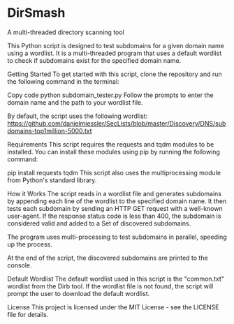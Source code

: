 # DirSmash
A multi-threaded directory scanning tool

This Python script is designed to test subdomains for a given domain name using a wordlist. It is a multi-threaded program that uses a default wordlist to check if subdomains exist for the specified domain name.

Getting Started
To get started with this script, clone the repository and run the following command in the terminal:

Copy code
python subdomain_tester.py
Follow the prompts to enter the domain name and the path to your wordlist file.

By default, the script uses the following wordlist: https://github.com/danielmiessler/SecLists/blob/master/Discovery/DNS/subdomains-top1million-5000.txt

Requirements
This script requires the requests and tqdm modules to be installed. You can install these modules using pip by running the following command:

pip install requests tqdm
This script also uses the multiprocessing module from Python's standard library.

How it Works
The script reads in a wordlist file and generates subdomains by appending each line of the wordlist to the specified domain name. It then tests each subdomain by sending an HTTP GET request with a well-known user-agent. If the response status code is less than 400, the subdomain is considered valid and added to a Set of discovered subdomains.

The program uses multi-processing to test subdomains in parallel, speeding up the process.

At the end of the script, the discovered subdomains are printed to the console.

Default Wordlist
The default wordlist used in this script is the "common.txt" wordlist from the Dirb tool. If the wordlist file is not found, the script will prompt the user to download the default wordlist.

License
This project is licensed under the MIT License - see the LICENSE file for details.
